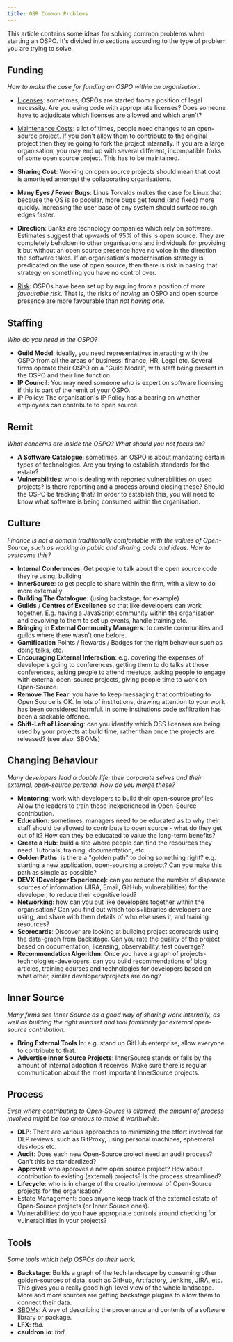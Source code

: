 ```yaml
---
title: OSR Common Problems
---
```


This article contains some ideas for solving common problems when starting an OSPO.  It's divided into sections according to the type of problem you are trying to solve.  

## Funding

_How to make the case for funding an OSPO within an organisation._

- [Licenses](../bok/Artifacts/Licenses): sometimes, OSPOs are started from a position of legal necessity.  Are you using code with appropriate licenses?  Does someone have to adjudicate which licenses are allowed and which aren't?

- [Maintenance Costs](code-duplication): a lot of times, people need changes to an open-source project.  If you don't allow them to contribute to the original project then they're going to fork the project internally.  If you are a large organisation, you may end up with several different, incompatible forks of some open source project.  This has to be maintained.

- **Sharing Cost**: Working on open source projects should mean that cost is amortised amongst the collaborating organisations.

- **Many Eyes / Fewer Bugs**: Linus Torvalds makes the case for Linux that because the OS is so popular, more bugs get found (and fixed) more quickly.   Increasing the user base of any system should surface rough edges faster.

- **Direction**: Banks are technology companies which rely on software.  Estimates suggest that upwards of 95% of this is open source.  They are completely beholden to other organisations and individuals for providing it but without an open source presence have no voice in the direction the software takes.  If an organisation's modernisation strategy is predicated on the use of open source, then there is risk in basing that strategy on something you have no control over.

- [Risk](risk-based-view): OSPOs have been set up by arguing from a position of _more favourable risk_.  That is, the risks of _having_ an OSPO and open source presence are more favourable than _not having one_. 

## Staffing

_Who do you need in the OSPO?_

- **Guild Model**:  ideally, you need representatives interacting with the OSPO from all the areas of business: finance, HR, Legal etc.   Several firms operate their OSPO on a "Guild Model", with staff being present in the OSPO and their line function.
- **IP Council**:  You may need someone who is expert on software licensing if this is part of the remit of your OSPO.
- IP Policy: The organisation's IP Policy has a bearing on whether employees can contribute to open source.  

## Remit

_What concerns are inside the OSPO?  What should you not focus on?_

- **A Software Catalogue**: sometimes, an OSPO is about mandating certain types of technologies.  Are you trying to establish standards for the estate?   
- **Vulnerabilities**:  who is dealing with reported vulnerabilities on used projects?  Is there reporting and a process around closing these?   Should the OSPO be tracking that?   In order to establish this, you will need to know what software is being consumed within the organisation.

## Culture

_Finance is not a domain traditionally comfortable with the values of Open-Source, such as working in public and sharing code and ideas.  How to overcome this?_

- **Internal Conferences**:  Get people to talk about the open source code they're using, building
- **InnerSource**: to get people to share within the firm, with a view to do more externally
- **Building The Catalogue**: (using backstage, for example)
- **Guilds** / **Centres of Excellence** so that like developers can work together.  E.g. having a JavaScript community within the organisation and devolving to them to set up events, handle training etc.
- **Bringing in External Community Managers**: to create communities and guilds where there wasn't one before.
- **Gamification** Points / Rewards / Badges for the right behaviour such as doing talks, etc.
- **Encouraging External Interaction**: e.g. covering the expenses of developers going to conferences, getting them to do talks at those conferences, asking people to attend meetups, asking people to engage with external open-source projects, giving people time to work on Open-Source.
- **Remove The Fear**:  you have to keep messaging that contributing to Open Source is OK.  In lots of institutions, drawing attention to your work has been considered harmful.  In some institutions code exfiltration has been a sackable offence.
- **Shift-Left of Licensing**: can you identify which OSS licenses are being used by your projects at build time, rather than once the projects are released?  (see also: SBOMs)


## Changing Behaviour

_Many developers lead a double life: their corporate selves and their external, open-source persona.  How do you merge these?_

- **Mentoring**:  work with developers to build their open-source profiles.  Allow the leaders to train those inexperienced in Open-Source contribution.
- **Education**: sometimes, managers need to be educated as to why their staff should be allowed to contribute to open source - what do they get out of it?  How can they be educated to value the long-term benefits?
- **Create a Hub**:  build a site where people can find the resources they need.  Tutorials, training, documentation, etc.  
- **Golden Paths**:  is there a "golden path" to doing something right?  e.g. starting a new application, open-sourcing a project?  Can you make this path as simple as possible?
- **DEVX (Developer Experience)**:  can you reduce the number of disparate sources of information (JIRA, Email, GitHub, vulnerabilities) for the developer, to reduce their cognitive load?  
- **Networking**:  how can you put like developers together within the organisation?  Can you find out which tools+libraries developers are using, and share with them details of who else uses it, and training resources?
- **Scorecards**: Discover are looking at building project scorecards using the data-graph from Backstage.  Can you rate the quality of the project based on documentation, licensing, observability, test coverage?  
- **Recommendation Algorithm**: Once you have a graph of projects-technologies-developers, can you build recommendations of blog articles, training courses and technologies for developers based on what other, similar developers/projects are doing?

## Inner Source

_Many firms see Inner Source as a good way of sharing work internally, as well as building the right mindset and tool familiarity for external open-source contribution._

- **Bring External Tools In**: e.g. stand up GitHub enterprise, allow everyone to contribute to that.
- **Advertise Inner Source Projects**: InnerSource stands or falls by the amount of internal adoption it receives.  Make sure there is regular communication about the most important InnerSource projects.


## Process

_Even where contributing to Open-Source is allowed, the amount of process involved might be too onerous to make it worthwhile._

- **DLP**:   There are various approaches to minimizing the effort involved for DLP reviews, such as GitProxy, using personal machines, ephemeral desktops etc.
- **Audit**:  Does each new Open-Source project need an audit process?  Can't this be standardized?
- **Approval**: who approves a new open source project?  How about contribution to existing (external) projects? Is the process streamlined?
- **Lifecycle**: who is in charge of the creation/removal of Open-Source projects for the organisation?
- Estate Management: does anyone keep track of the external estate of Open-Source projects (or Inner Source ones).
- Vulnerabilities: do you have appropriate controls around checking for vulnerabilities in your projects?

## Tools

_Some tools which help OSPOs do their work._

- **Backstage**:  Builds a graph of the tech landscape by consuming other golden-sources of data, such as GitHub, Artifactory, Jenkins, JIRA, etc.   This gives you a really good high-level view of the whole landscape.   More and more sources are getting backstage plugins to allow them to connect their data.  
- [SBOM](https://en.wikipedia.org/wiki/Software_supply_chain)s: A way of describing the provenance and contents of a software library or package.
- **LFX**: _tbd._
- **cauldron.io**: _tbd._
